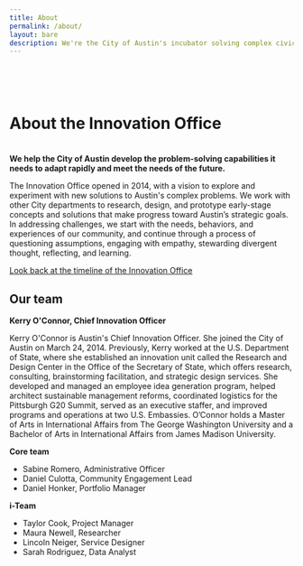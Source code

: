 ```yaml
---
title: About
permalink: /about/
layout: bare
description: We're the City of Austin's incubator solving complex civic problems. 
---
```


<h1 style= "padding-top: 64px; padding-bottom: 18px;">  About the Innovation Office</h1>

**We help the City of Austin develop the problem-solving capabilities it needs to adapt rapidly and meet the needs of the future.**

The Innovation Office opened in 2014, with a vision to explore and experiment with new solutions to Austin's complex problems. We work with other City departments to research, design, and prototype early-stage concepts and solutions that make progress toward Austin’s strategic goals. In addressing challenges, we start with the needs, behaviors, and experiences of our community, and continue through a process of questioning assumptions, engaging with empathy, stewarding divergent thought, reflecting, and learning. 

[Look back at the timeline of the Innovation Office](https://civicinnovation.bloomfire.com/posts/2631033-office-of-innovation-timeline)

## Our team

**Kerry O'Connor, Chief Innovation Officer**

Kerry O'Connor is Austin's Chief Innovation Officer. She joined the City of Austin on March 24, 2014. Previously, Kerry worked at the U.S. Department of State, where she established an innovation unit called the Research and Design Center in the Office of the Secretary of State, which offers research, consulting, brainstorming facilitation, and strategic design services. She developed and managed an employee idea generation program, helped architect sustainable management reforms, coordinated logistics for the Pittsburgh G20 Summit, served as an executive staffer, and improved programs and operations at two U.S. Embassies. O’Connor holds a Master of Arts in International Affairs from The George Washington University and a Bachelor of Arts in International Affairs from James Madison University.

**Core team**

- Sabine Romero, Administrative Officer 
- Daniel Culotta, Community Engagement Lead
- Daniel Honker, Portfolio Manager

**i-Team**

- Taylor Cook, Project Manager
- Maura Newell, Researcher
- Lincoln Neiger, Service Designer
- Sarah Rodriguez, Data Analyst
